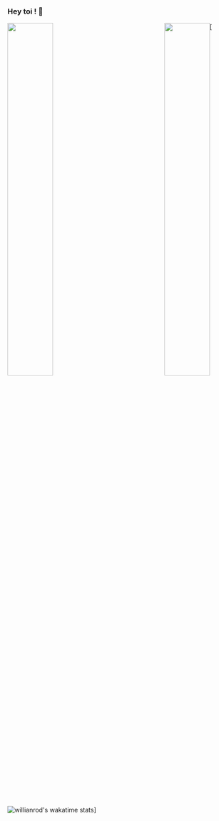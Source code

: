 ### Hey toi ! 👋

<img src="https://github-readme-stats.vercel.app/api?username=stereo18&count_private=true" style="display:flex; float: left; text-align:left;" width="45%">

<img src="https://github-readme-stats.vercel.app/api/top-langs/?username=stereo18&layout=compact" style="display:flex; float: left; text-align:right;" width="45%">

[![willianrod's wakatime stats](https://github-readme-stats.vercel.app/api/wakatime?username=stereo18)]
